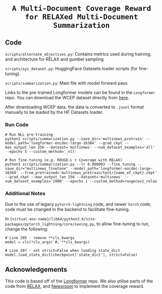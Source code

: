 # <p align=center>`A Multi-Document Coverage Reward for RELAXed Multi-Document Summarization`</p>

## Code
`scripts/alternate_objectives.py`: Contains metrics used during training, and architecture for RELAX and gumbel sampling.

`scripts/xyz_dataset.py`: HuggingFace Datasets loader scripts (for fine-tuning).

`scripts/summarization.py`: Main file with model forward pass.

Links to the pre-trained Longformer models can be found in the `Longformer` repo.
You can download the WCEP dataset directly from [here](https://github.com/complementizer/wcep-mds-dataset).

After downloading WCEP data, the data is converted to `.jsonl` format manually to be loaded by the HF Datasets loader.

### Run Code
```
# Run NLL pre-training
python3 scripts/summarization.py --save_dir='multinews_pretrain' --model_path='longformer-encdec-large-16384' --grad_ckpt --max_output_len 256 --dataset='multinews' --num_dataset_examples='all' --epochs 5 --custom_method='_nll'
```

```
# Run fine-tuning (e.g. ROUGE-L + Coverage with RELAX)
python3 scripts/summarization.py --lr 0.000003 --fine_tuning --save_dir="multinews_finetune" --model_path='longformer-encdec-large-16384' --from_pretrained='multinews_pretrain/test/{name_of_ckpt}.ckpt' --grad_ckpt --max_output_len 256 --dataset='multinews' --num_dataset_examples='1000' --epochs 1 --custom_method=rougecov1_relax
```

### Additional Notes
Due to the use of legacy `pytorch-lightning` code, and newer `torch` code, code must be changed in the backend to facilitate fine-tuning.

In `{virtual-env-name}/lib64/python3.6/site-packages/pytorch_lightning/core/saving.py`, to allow fine-tuning to run, change the following:
```
# Line 205 - remove **cls_kwargs
model = cls(*cls_args) #, **cls_kwargs)

# Line 207 - set strict=False when loading state_dict
model.load_state_dict(checkpoint['state_dict'], strict=False)
```

## Acknowledgements
This code is based off of the [Longformer](https://github.com/allenai/longformer) repo.
We also utilise parts of the code from [RELAX](https://github.com/duvenaud/relax), and [Newsroom](https://github.com/lil-lab/newsroom) to implement the coverage reward.